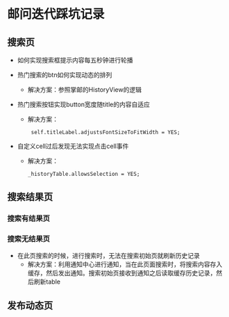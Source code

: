 #  邮问迭代踩坑记录

##  搜索页

- 如何实现搜索框提示内容每五秒钟进行轮播

- 热门搜索的btn如何实现动态的排列
  
  - 解决方案：参照掌邮的HistoryView的逻辑
  
- 热门搜索按钮实现button宽度随title的内容自适应

  - 解决方案：

    ` self.titleLabel.adjustsFontSizeToFitWidth = YES;`

- 自定义cell过后发现无法实现点击cell事件

  - 解决方案：

    `_historyTable.allowsSelection = YES;`

##  搜索结果页

###  搜索有结果页



###  搜索无结果页

- 在此页搜索的时候，进行搜索时，无法在搜索初始页就刷新历史记录
  - 解决方案：利用通知中心进行通知，当在此页面搜索时，将搜索内容存入缓存，然后发出通知。搜索初始页接收到通知之后读取缓存历史记录，然后刷新table

##  发布动态页

